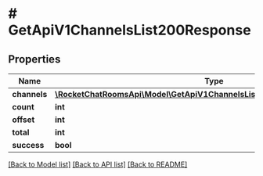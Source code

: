 # # GetApiV1ChannelsList200Response

## Properties

Name | Type | Description | Notes
------------ | ------------- | ------------- | -------------
**channels** | [**\RocketChatRoomsApi\Model\GetApiV1ChannelsList200ResponseChannelsInner[]**](GetApiV1ChannelsList200ResponseChannelsInner.md) |  | [optional]
**count** | **int** |  | [optional]
**offset** | **int** |  | [optional]
**total** | **int** |  | [optional]
**success** | **bool** |  | [optional]

[[Back to Model list]](../../README.md#models) [[Back to API list]](../../README.md#endpoints) [[Back to README]](../../README.md)
